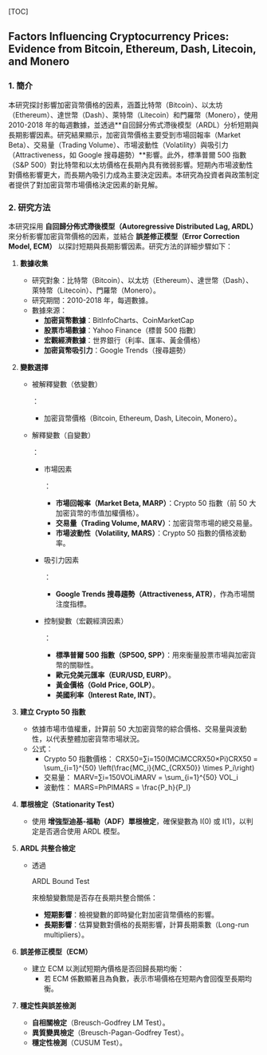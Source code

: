 [TOC]

## Factors Influencing Cryptocurrency Prices: Evidence from Bitcoin, Ethereum, Dash, Litecoin, and Monero

### 1. **簡介**
本研究探討影響加密貨幣價格的因素，涵蓋比特幣（Bitcoin）、以太坊（Ethereum）、達世幣（Dash）、萊特幣（Litecoin）和門羅幣（Monero），使用 2010-2018 年的每週數據，並透過**自回歸分佈式滯後模型（ARDL）分析短期與長期影響因素。研究結果顯示，加密貨幣價格主要受到市場回報率（Market Beta）、交易量（Trading Volume）、市場波動性（Volatility）與吸引力（Attractiveness，如 Google 搜尋趨勢）**影響。此外，標準普爾 500 指數（S&P 500）對比特幣和以太坊價格在長期內具有微弱影響。短期內市場波動性對價格影響更大，而長期內吸引力成為主要決定因素。本研究為投資者與政策制定者提供了對加密貨幣市場價格決定因素的新見解。

### 2. **研究方法**

本研究採用 **自回歸分佈式滯後模型（Autoregressive Distributed Lag, ARDL）** 來分析影響加密貨幣價格的因素，並結合 **誤差修正模型（Error Correction Model, ECM）** 以探討短期與長期影響因素。研究方法的詳細步驟如下：

1. **數據收集**

   - 研究對象：比特幣（Bitcoin）、以太坊（Ethereum）、達世幣（Dash）、萊特幣（Litecoin）、門羅幣（Monero）。
   - 研究期間：2010-2018 年，每週數據。
   - 數據來源：
     - **加密貨幣數據**：BitInfoCharts、CoinMarketCap
     - **股票市場數據**：Yahoo Finance（標普 500 指數）
     - **宏觀經濟數據**：世界銀行（利率、匯率、黃金價格）
     - **加密貨幣吸引力**：Google Trends（搜尋趨勢）

2. **變數選擇**

   - 被解釋變數（依變數）

     ：

     - 加密貨幣價格（Bitcoin, Ethereum, Dash, Litecoin, Monero）。

   - 解釋變數（自變數）

     ：

     - 市場因素

       ：

       - **市場回報率（Market Beta, MARP）**：Crypto 50 指數（前 50 大加密貨幣的市值加權價格）。
       - **交易量（Trading Volume, MARV）**：加密貨幣市場的總交易量。
       - **市場波動性（Volatility, MARS）**：Crypto 50 指數的價格波動率。

     - 吸引力因素

       ：

       - **Google Trends 搜尋趨勢（Attractiveness, ATR）**，作為市場關注度指標。

     - 控制變數（宏觀經濟因素）

       ：

       - **標準普爾 500 指數（SP500, SPP）**：用來衡量股票市場與加密貨幣的關聯性。
       - **歐元兌美元匯率（EUR/USD, EURP）**。
       - **黃金價格（Gold Price, GOLP）**。
       - **美國利率（Interest Rate, INT）**。

3. **建立 Crypto 50 指數**

   - 依據市場市值權重，計算前 50 大加密貨幣的綜合價格、交易量與波動性，以代表整體加密貨幣市場狀況。
   - 公式：
     - Crypto 50 指數價格： CRX50=∑i=150(MCiMCCRX50×Pi)CRX50 = \sum_{i=1}^{50} \left(\frac{MC_i}{MC_{CRX50}} \times P_i\right)
     - 交易量： MARV=∑i=150VOLiMARV = \sum_{i=1}^{50} VOL_i
     - 波動性： MARS=PhPlMARS = \frac{P_h}{P_l}

4. **單根檢定（Stationarity Test）**

   - 使用 **增強型迪基-福勒（ADF）單根檢定**，確保變數為 I(0) 或 I(1)，以判定是否適合使用 ARDL 模型。

5. **ARDL 共整合檢定**

   - 透過 

     ARDL Bound Test

      來檢驗變數間是否存在長期共整合關係：

     - **短期影響**：檢視變數的即時變化對加密貨幣價格的影響。
     - **長期影響**：估算變數對價格的長期影響，計算長期乘數（Long-run multipliers）。

6. **誤差修正模型（ECM）**

   - 建立 ECM 以測試短期內價格是否回歸長期均衡：
     - 若 ECM 係數顯著且為負數，表示市場價格在短期內會回復至長期均衡。

7. **穩定性與誤差檢測**

   - **自相關檢定**（Breusch-Godfrey LM Test）。
   - **異質變異檢定**（Breusch-Pagan-Godfrey Test）。
   - **穩定性檢測**（CUSUM Test）。
   
   

